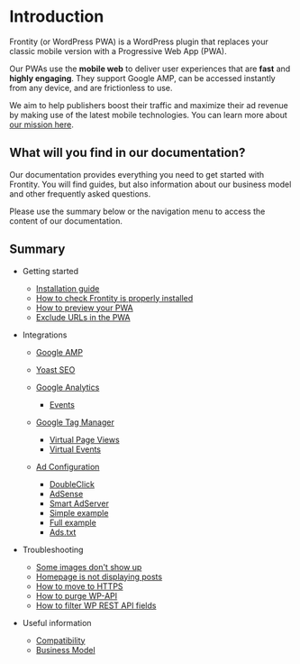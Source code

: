 # Introduction

Frontity \(or WordPress PWA\) is a WordPress plugin that replaces your classic mobile version with a Progressive Web App \(PWA\).

Our PWAs use the **mobile web** to deliver user experiences that are **fast** and **highly engaging**. They support Google AMP, can be accessed instantly from any device, and are frictionless to use.

We aim to help publishers boost their traffic and maximize their ad revenue by making use of the latest mobile technologies. You can learn more about [our mission here](useful-information/business-model.md#our-mission).

## What will you find in our documentation?

Our documentation provides everything you need to get started with Frontity. You will find guides, but also information about our business model and other frequently asked questions.

Please use the summary below or the navigation menu to access the content of our documentation.

## Summary

* Getting started

  * [Installation guide](getting-started/wp-pwa-plugin-installation.md)
  * [How to check Frontity is properly installed](getting-started/check-setup-process.md)
  * [How to preview your PWA](getting-started/how-to-preview-your-pwa.md)
  * [Exclude URLs in the PWA](getting-started/exclude-urls.md)

* Integrations
  * [Google AMP](integrations/google-amp.md)
  * [Yoast SEO](integrations/yoast-seo-compatibility.md)
  * [Google Analytics](integrations/google-analytics/)
    * [Events](integrations/google-analytics/google-analytics-events.md)
  * [Google Tag Manager](integrations/google-tag-manager/)
    * [Virtual Page Views](integrations/google-tag-manager/google-tag-manager-pageviews.md)
    * [Virtual Events](integrations/google-tag-manager/google-tag-manager-events.md)
  * [Ad Configuration](integrations/ads/)

    * [DoubleClick](integrations/ads/doubleclick.md)
    * [AdSense](integrations/ads/adsense.md)
    * [Smart AdServer](integrations/ads/smart-adserver.md)
    * [Simple example]()
    * [Full example]()
    * [Ads.txt](integrations/ads/ads-txt.md)
* Troubleshooting

  * [Some images don't show up](troubleshooting/some-images-dont-appear.md)
  * [Homepage is not displaying posts](troubleshooting/home-page-not-displaying-posts.md)
  * [How to move to HTTPS](troubleshooting/how-to-move-to-https.md)
  * [How to purge WP-API](troubleshooting/how-to-purge-wp-api.md)
  * [How to filter WP REST API fields](troubleshooting/how-to-filter-wp-rest-api-fields.md)

* Useful information
  * [Compatibility](useful-information/compatibility.md)
  * [Business Model](useful-information/business-model.md)

